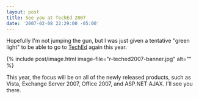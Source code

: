 ```yaml
---
layout: post
title: See you at TechEd 2007
date: '2007-02-08 22:29:00 -05:00'
---
```


Hopefully I'm not jumping the gun, but I was just given a tentative "green light" to be able to go to [TechEd](http://www.microsoft.com/teched) again this year. 

{% include post/image.html image-file="r-teched2007-banner.jpg" alt="" %} 

This year, the focus will be on all of the newly released products, such as Vista, Exchange Server 2007, Office 2007, and ASP.NET AJAX. I'll see you there.
